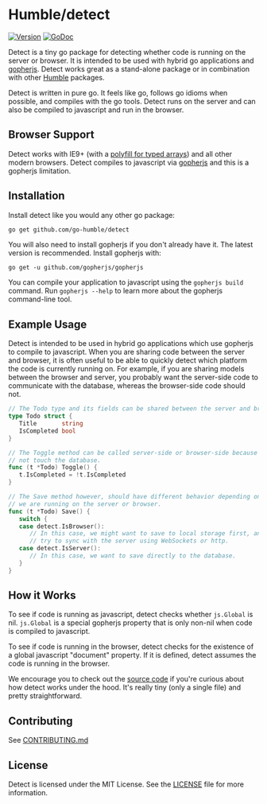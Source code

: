 Humble/detect
=============

[![Version](https://img.shields.io/badge/version-0.1.2-5272B4.svg)](https://github.com/go-humble/detect/releases)
[![GoDoc](https://godoc.org/github.com/go-humble/detect?status.svg)](https://godoc.org/github.com/go-humble/detect)

Detect is a tiny go package for detecting whether code is running on the server
or browser. It is intended to be used with hybrid go applications and
[gopherjs](https://github.com/gopherjs/gopherjs). Detect works great as a
stand-alone package or in combination with other
[Humble](https://github.com/go-humble) packages.

Detect is written in pure go. It feels like go, follows go idioms when possible, and
compiles with the go tools. Detect runs on the server and can also be compiled
to javascript and run in the browser.


Browser Support
---------------

Detect works with IE9+ (with a
[polyfill for typed arrays](https://github.com/inexorabletash/polyfill/blob/master/typedarray.js))
and all other modern browsers. Detect compiles to javascript via [gopherjs](https://github.com/gopherjs/gopherjs)
and this is a gopherjs limitation.


Installation
------------

Install detect like you would any other go package:

```bash
go get github.com/go-humble/detect
```

You will also need to install gopherjs if you don't already have it. The latest version is
recommended. Install gopherjs with:

```
go get -u github.com/gopherjs/gopherjs
```

You can compile your application to javascript using the `gopherjs build` command. Run
`gopherjs --help` to learn more about the gopherjs command-line tool.


Example Usage
-------------

Detect is intended to be used in hybrid go applications which use gopherjs to
compile to javascript. When you are sharing code between the server and browser,
it is often useful to be able to quickly detect which platform the code is
currently running on. For example, if you are sharing models between the browser
and server, you probably want the server-side code to communicate with the
database, whereas the browser-side code should not.

```go
// The Todo type and its fields can be shared between the server and browser.
type Todo struct {
   Title       string
   IsCompleted bool
}

// The Toggle method can be called server-side or browser-side because it does
// not touch the database.
func (t *Todo) Toggle() {
   t.IsCompleted = !t.IsCompleted
}

// The Save method however, should have different behavior depending on whether
// we are running on the server or browser.
func (t *Todo) Save() {
   switch {
   case detect.IsBrowser():
      // In this case, we might want to save to local storage first, and then
      // try to sync with the server using WebSockets or http.
   case detect.IsServer():
      // In this case, we want to save directly to the database.
   }
}
```

How it Works
------------

To see if code is running as javascript, detect checks whether `js.Global`
is nil. `js.Global` is a special gopherjs property that is only non-nil when
code is compiled to javascript.

To see if code is running in the browser, detect checks for the existence of a
global javascript "document" property. If it is defined, detect assumes the
code is running in the browser.

We encourage you to check out the
[source code](https://github.com/go-humble/detect/blob/master/detect.go) if
you're curious about how detect works under the hood. It's really tiny
(only a single file) and pretty straightforward.


Contributing
------------

See [CONTRIBUTING.md](https://github.com/go-humble/detect/blob/master/CONTRIBUTING.md)


License
-------

Detect is licensed under the MIT License. See the [LICENSE](https://github.com/go-humble/detect/blob/master/LICENSE)
file for more information.
